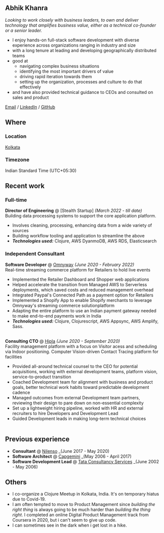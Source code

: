 ## Abhik Khanra

_Looking to work closely with business leaders, to own and deliver technology that amplifies business value, either as a technical co-founder or a senior leader._ <br>

- I enjoy hands-on full-stack software development with diverse experience across organizations ranging in industry and size
- with a long tenure at leading and developing geographically distributed teams
- good at
  - navigating complex business situations
  - identifying the most important drivers of value
  - driving rapid iteration towards them
  - setting up the organization, processes and culture to do that effectively
- and have also provided technical guidance to CEOs and consulted on sales and product

[Email](mailto:abhik.rk@gmail.com) / [LinkedIn](https://www.linkedin.com/in/abhik-khanra-7738964/) / [GitHub](https://github.com/trycatcher/)

## Where

### Location
[Kolkata](https://en.wikipedia.org/wiki/Kolkata)

### Timezone
Indian Standard Time (UTC+05:30)

## Recent work

### Full-time
**Director of Engineering** @ [Stealth Startup] _(March 2022 - till date)_ <br>
Building data processing systems to support the core application platform.
  - Involves cleaning, processing, enhancing data from a wide variety of sources
  - Building workflow tooling and application to streamline the above
  - **_Technologies used:_** Clojure, AWS DyanmoDB, AWS RDS, Elasticsearch

### Independent Consultant
**Software Developer** @ [Omnyway](https://www.omnyway.com/) _(June 2020 - February 2022)_ <br>
Real-time streaming commerce platform for Retailers to hold live events
  - Implemented the Retailer Dashboard and Shopper web applications
  - Helped accelerate the transition from Managed AWS to Serverless deployments, which saved costs and reduced management overhead
  - Integrated Paypal's Connected Path as a payment option for Retailers
  - Implemented a Shopify App to enable Shopify merchants to leverage Omnyway's streaming commerce solutionplatform
  - Adapting the entire platform to use an Indian payment gateway needed to make end-to-end payments work in India
  - **_Technologies used:_** Clojure, Clojurescript, AWS Appsync, AWS Amplify, Sass.
<br><br>

**Consulting CTO** @ [Hipla](https://hipla.io/) _(June 2020 - September 2020)_ <br>
Facility management platform with a focus on Visitor acess and scheduling via Indoor positioning.
Computer Vision-driven Contact Tracing platform for facilities
  - Provided all-around technical counsel to the CEO for potential acquisitions, working with external development teams, platform vision, service-to-product transition
  - Coached Development team for alignment with business and product goals, better technical work habits toward predictable development cadence
  - Managed outcomes from external Development team partners, reviewing their design to pare down on non-essential complexity
  - Set up a lightweight hiring pipeline, worked with HR and external recruiters to hire Developers and Development Lead
  - Guided Development leads in making long-term technical choices
<br><br>

## Previous experience
- **Consultant** @ [Nilenso](https://nilenso.com/) _(June 2017 - May 2020)
- **Software Architect** @ [Capgemini](https://www.capgemini.com/) _(May 2006 - April 2017)
- **Software Development Lead** @ [Tata Consultancy Services](https://www.tcs.com/) _(June 2002 - May 2006)

## Others
- I co-organize a Clojure Meetup in Kolkata, India. It's on temporary hiatus due to Covid-19.
- I am often tempted to move to Product Management since _building the right thing_ is always going to be much harder than _building the thing right_. I completed an online Digital Product Management track from Coursera in 2020, but i can't seem to give up code.
- I can sometimes see in the dark when i get lost in a hike.
